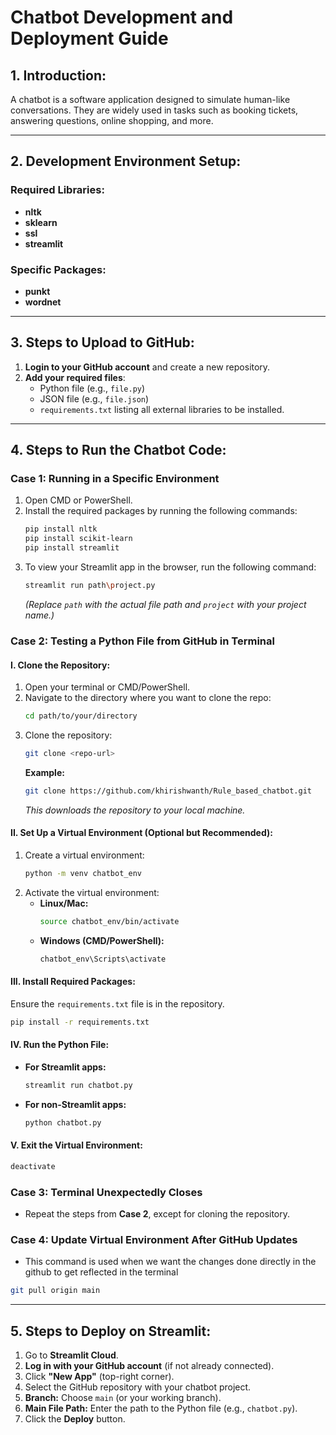 # Chatbot Development and Deployment Guide

## 1. Introduction:
A chatbot is a software application designed to simulate human-like conversations. They are widely used in tasks such as booking tickets, answering questions, online shopping, and more.

---

## 2. Development Environment Setup:
### Required Libraries:
- **nltk**
- **sklearn**
- **ssl**
- **streamlit**

### Specific Packages:
- **punkt**
- **wordnet**

---

## 3. Steps to Upload to GitHub:
1. **Login to your GitHub account** and create a new repository.
2. **Add your required files**:
   - Python file (e.g., `file.py`)
   - JSON file (e.g., `file.json`)
   - `requirements.txt` listing all external libraries to be installed.

---

## 4. Steps to Run the Chatbot Code:

### Case 1: Running in a Specific Environment
1. Open CMD or PowerShell.
2. Install the required packages by running the following commands:
   ```bash
   pip install nltk
   pip install scikit-learn
   pip install streamlit
   ```
3. To view your Streamlit app in the browser, run the following command:
   ```bash
   streamlit run path\project.py
   ```
   *(Replace `path` with the actual file path and `project` with your project name.)*

### Case 2: Testing a Python File from GitHub in Terminal
#### I. Clone the Repository:
1. Open your terminal or CMD/PowerShell.
2. Navigate to the directory where you want to clone the repo:
   ```bash
   cd path/to/your/directory
   ```
3. Clone the repository:
   ```bash
   git clone <repo-url>
   ```
   **Example:**
   ```bash
   git clone https://github.com/khirishwanth/Rule_based_chatbot.git
   ```
   *This downloads the repository to your local machine.*

#### II. Set Up a Virtual Environment (Optional but Recommended):
1. Create a virtual environment:
   ```bash
   python -m venv chatbot_env
   ```
2. Activate the virtual environment:
   - **Linux/Mac:**
     ```bash
     source chatbot_env/bin/activate
     ```
   - **Windows (CMD/PowerShell):**
     ```bash
     chatbot_env\Scripts\activate
     ```

#### III. Install Required Packages:
Ensure the `requirements.txt` file is in the repository.
```bash
pip install -r requirements.txt
```

#### IV. Run the Python File:
- **For Streamlit apps:**
  ```bash
  streamlit run chatbot.py
  ```
- **For non-Streamlit apps:**
  ```bash
  python chatbot.py
  ```

#### V. Exit the Virtual Environment:
```bash
deactivate
```

### Case 3: Terminal Unexpectedly Closes
- Repeat the steps from **Case 2**, except for cloning the repository.

### Case 4: Update Virtual Environment After GitHub Updates
- This command is used when we want the changes done directly in the github to get reflected in the terminal
```bash
git pull origin main
```

---

## 5. Steps to Deploy on Streamlit:
1. Go to **Streamlit Cloud**.
2. **Log in with your GitHub account** (if not already connected).
3. Click **"New App"** (top-right corner).
4. Select the GitHub repository with your chatbot project.
5. **Branch:** Choose `main` (or your working branch).
6. **Main File Path:** Enter the path to the Python file (e.g., `chatbot.py`).
7. Click the **Deploy** button.





